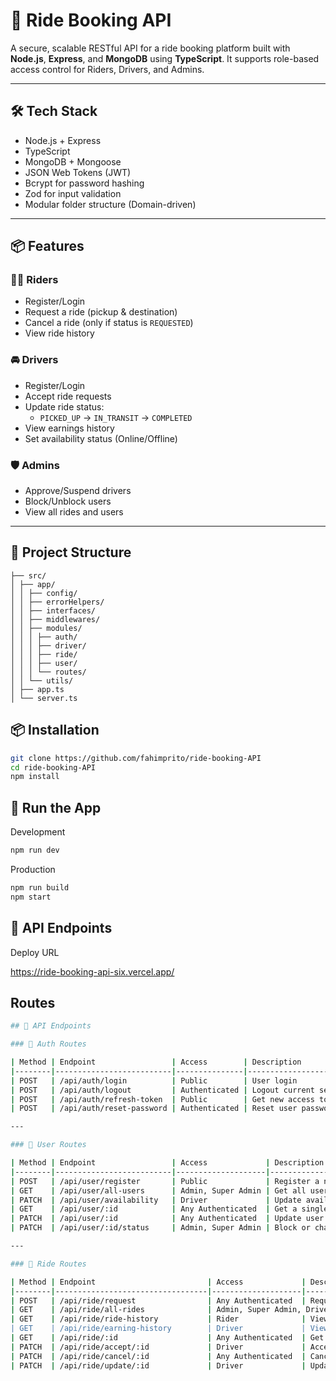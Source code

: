 # 🚗 Ride Booking API

A secure, scalable RESTful API for a ride booking platform built with **Node.js**, **Express**, and **MongoDB** using **TypeScript**. It supports role-based access control for Riders, Drivers, and Admins.

---

## 🛠️ Tech Stack

- Node.js + Express
- TypeScript
- MongoDB + Mongoose
- JSON Web Tokens (JWT)
- Bcrypt for password hashing
- Zod for input validation
- Modular folder structure (Domain-driven)

---

## 📦 Features

### 🧑‍💼 Riders
- Register/Login
- Request a ride (pickup & destination)
- Cancel a ride (only if status is `REQUESTED`)
- View ride history

### 🚘 Drivers
- Register/Login
- Accept ride requests
- Update ride status:
  - `PICKED_UP` → `IN_TRANSIT` → `COMPLETED`
- View earnings history
- Set availability status (Online/Offline)

### 🛡️ Admins
- Approve/Suspend drivers
- Block/Unblock users
- View all rides and users

---

## 📁 Project Structure

```
├── src/
│ ├── app/
│ │ ├── config/
│ │ ├── errorHelpers/
│ │ ├── interfaces/
│ │ ├── middlewares/
│ │ ├── modules/
│ │ │ ├── auth/
│ │ │ ├── driver/
│ │ │ ├── ride/ 
│ │ │ ├── user/ 
│ │ │ └── routes/ 
│ │ └── utils/
│ ├── app.ts
│ └── server.ts 

```

## 📦 Installation

```bash
git clone https://github.com/fahimprito/ride-booking-API
cd ride-booking-API
npm install
```
## 🧪 Run the App
Development
```bash
npm run dev
```
Production
```bash
npm run build
npm start
```

## 🔗 API Endpoints

Deploy URL

https://ride-booking-api-six.vercel.app/


## Routes

```bash
## 📡 API Endpoints

### 🔐 Auth Routes

| Method | Endpoint                 | Access        | Description                     |
|--------|--------------------------|---------------|---------------------------------|
| POST   | /api/auth/login          | Public        | User login                      |
| POST   | /api/auth/logout         | Authenticated | Logout current session          |
| POST   | /api/auth/refresh-token  | Public        | Get new access token            |
| POST   | /api/auth/reset-password | Authenticated | Reset user password             |

---

### 👤 User Routes

| Method | Endpoint                 | Access             | Description                      |
|--------|--------------------------|--------------------|----------------------------------|
| POST   | /api/user/register       | Public             | Register a new user              |
| GET    | /api/user/all-users      | Admin, Super Admin | Get all users                    |
| PATCH  | /api/user/availability   | Driver             | Update availability status       |
| GET    | /api/user/:id            | Any Authenticated  | Get a single user by ID          |
| PATCH  | /api/user/:id            | Any Authenticated  | Update user info by ID           |
| PATCH  | /api/user/:id/status     | Admin, Super Admin | Block or change user status      |

---

### 🚗 Ride Routes

| Method | Endpoint                         | Access             | Description                          |
|--------|----------------------------------|--------------------|--------------------------------------|
| POST   | /api/ride/request                | Any Authenticated  | Request a new ride                   |
| GET    | /api/ride/all-rides              | Admin, Super Admin, Driver | Get all rides                |
| GET    | /api/ride/ride-history           | Rider              | View rider's ride history            |
| GET    | /api/ride/earning-history        | Driver             | View driver's earnings history       |
| GET    | /api/ride/:id                    | Any Authenticated  | Get ride details by ID               |
| PATCH  | /api/ride/accept/:id             | Driver             | Accept a ride request                |
| PATCH  | /api/ride/cancel/:id             | Any Authenticated  | Cancel a ride                        |
| PATCH  | /api/ride/update/:id             | Driver             | Update ride details/status           |


```
